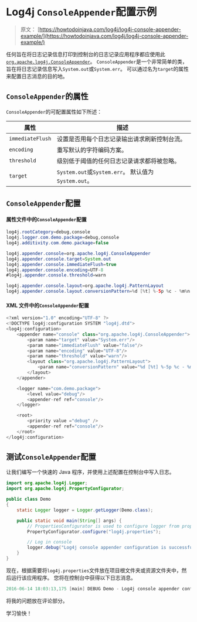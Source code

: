 # Log4j `ConsoleAppender`配置示例

> 原文： [https://howtodoinjava.com/log4j/log4j-console-appender-example/](https://howtodoinjava.com/log4j/log4j-console-appender-example/)

任何旨在将日志记录信息打印到控制台的日志记录应用程序都应使用此[`org.apache.log4j.ConsoleAppender`](https://logging.apache.org/log4j/1.2/apidocs/org/apache/log4j/ConsoleAppender.html)。 `ConsoleAppender`是一个非常简单的类，旨在将日志记录信息写入`System.out`或`System.err`。 可以通过名为`target`的属性来配置日志消息的目的地。

## `ConsoleAppender`的属性

`ConsoleAppender`的可配置属性如下所述：

| 属性 | 描述 |
| --- | --- |
| `immediateFlush` | 设置是否用每个日志记录输出请求刷新控制台流。 |
| `encoding` | 重写默认的字符编码方案。 |
| `threshold` | 级别低于阈值的任何日志记录请求都将被忽略。 |
| `target` | `System.out`或`System.err`。 默认值为`System.out`。 |

## `ConsoleAppender`配置

#### 属性文件中的`ConsoleAppender`配置

```java
log4j.rootCategory=debug,console
log4j.logger.com.demo.package=debug,console
log4j.additivity.com.demo.package=false

log4j.appender.console=org.apache.log4j.ConsoleAppender
log4j.appender.console.target=System.out
log4j.appender.console.immediateFlush=true
log4j.appender.console.encoding=UTF-8
#log4j.appender.console.threshold=warn

log4j.appender.console.layout=org.apache.log4j.PatternLayout
log4j.appender.console.layout.conversionPattern=%d [%t] %-5p %c - %m%n

```

#### XML 文件中的`ConsoleAppender`配置

```java
<?xml version="1.0" encoding="UTF-8" ?>
<!DOCTYPE log4j:configuration SYSTEM "log4j.dtd">
<log4j:configuration>
	<appender name="console" class="org.apache.log4j.ConsoleAppender">
		<param name="target" value="System.err"/>
		<param name="immediateFlush" value="false"/>
		<param name="encoding" value="UTF-8"/>
		<param name="threshold" value="warn"/>
		<layout class="org.apache.log4j.PatternLayout">
			<param name="conversionPattern" value="%d [%t] %-5p %c - %m%n"/>
		</layout>
	</appender>

	<logger name="com.demo.package">
		<level value="debug"/>
		<appender-ref ref="console"/>
	</logger>

	<root>
		<priority value ="debug" />
		<appender-ref ref="console"/>
	</root>
</log4j:configuration>

```

## 测试`ConsoleAppender`配置

让我们编写一个快速的 Java 程序，并使用上述配置在控制台中写入日志。

```java
import org.apache.log4j.Logger;
import org.apache.log4j.PropertyConfigurator;

public class Demo 
{
	static Logger logger = Logger.getLogger(Demo.class);

	public static void main(String[] args) {
		// PropertiesConfigurator is used to configure logger from properties file
		PropertyConfigurator.configure("log4j.properties");

		// Log in console
		logger.debug("Log4j console appender configuration is successful !!");
	}
}

```

现在，根据需要将`log4j.properties`文件放在项目根文件夹或资源文件夹中，然后运行该应用程序。 您将在控制台中获得以下日志消息。

```java
2016-06-14 18:03:13,175 [main] DEBUG Demo - Log4j console appender configuration is successful !!
```

将我的问题放在评论部分。

学习愉快！